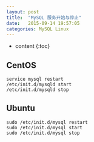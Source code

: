 ```yaml
---
layout: post
title:  "MySQL 服务开始与停止"
date:   2015-09-14 19:57:05
categories: MySQL Linux
---
```


* content
{:toc}

## CentOS

	service mysql restart
	/etc/init.d/mysqld start
	/etc/init.d/mysqld stop

## Ubuntu

	sudo /etc/init.d/mysql restart
	sudo /etc/init.d/mysql start
	sudo /etc/init.d/mysql stop
